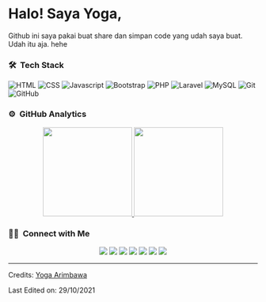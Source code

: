 # Halo! Saya Yoga,

Github ini saya pakai buat share dan simpan code yang udah saya buat. Udah itu aja. hehe


### 🛠 &nbsp;Tech Stack

![HTML](https://img.shields.io/badge/HTML-239120?style=for-the-badge&logo=html5&logoColor=white)
![CSS](https://img.shields.io/badge/CSS-239120?&style=for-the-badge&logo=css3&logoColor=white)
![Javascript](https://img.shields.io/badge/JavaScript-F7DF1E?style=for-the-badge&logo=javascript&logoColor=black)
![Bootstrap](https://img.shields.io/badge/Bootstrap-563D7C?style=for-the-badge&logo=bootstrap&logoColor=white)
![PHP](https://img.shields.io/badge/PHP-777BB4?style=for-the-badge&logo=php&logoColor=white)
![Laravel](https://img.shields.io/badge/Laravel-FF2D20?style=for-the-badge&logo=laravel&logoColor=white)
![MySQL](https://img.shields.io/badge/MySQL-00000F?style=for-the-badge&logo=mysql&logoColor=white)
![Git](https://img.shields.io/badge/-Git-05122A?style=for-the-badge&logo=git)
![GitHub](https://img.shields.io/badge/-GitHub-05122A?style=for-the-badge&logo=github)


### ⚙️ &nbsp;GitHub Analytics

<p align="center">
<a href="https://github.com/arimbawadx">
  <img height="180em" src="https://github-readme-stats-eight-theta.vercel.app/api?username=arimbawadx&show_icons=true&theme=algolia&include_all_commits=true&count_private=true"/>
  <img height="180em" src="https://github-readme-stats-eight-theta.vercel.app/api/top-langs/?username=arimbawadx&layout=compact&langs_count=8&theme=algolia"/>
</a>
</p>

### 🤝🏻 &nbsp;Connect with Me

<p align="center">
<a href="https://www.arimbawadx.com"><img src="https://img.shields.io/badge/-arimbawadx.com-3423A6?style=flat&logo=Google-Chrome&logoColor=white"/></a>
<a href="https://api.whatsapp.com/send?phone=6285847801933&text=Halo%20Yoga"><img src="https://img.shields.io/badge/-085847801933-3423A6?style=flat&logo=Whatsapp&logoColor=white"/></a>
<a href="https://t.me/arimbawadx"><img src="https://img.shields.io/badge/-@arimbawadx-3423A6?style=flat&logo=Telegram&logoColor=white"/></a>
<a href="http://line.me/ti/p/~deyogaa95"><img src="https://img.shields.io/badge/-deyogaa95-3423A6?style=flat&logo=LINE&logoColor=white"/></a>
<a href="mailto:yogade9595.yd@gmail.com"><img src="https://img.shields.io/badge/-yogade9595.yd@gmail.com-D14836?style=flat&logo=Gmail&logoColor=white"/></a>
<a href="https://instagram.com/arimbawadx"><img src="https://img.shields.io/badge/-@arimbawadx-E4405F?style=flat&logo=Instagram&logoColor=white"/></a>
<a href="https://facebook.com/arimbawadx"><img src="https://img.shields.io/badge/-@arimbawadx-1877F2?style=flat&logo=Facebook&logoColor=white"/></a>
</p>

-----
Credits: [Yoga Arimbawa](https://github.com/arimbawadx)

Last Edited on: 29/10/2021
